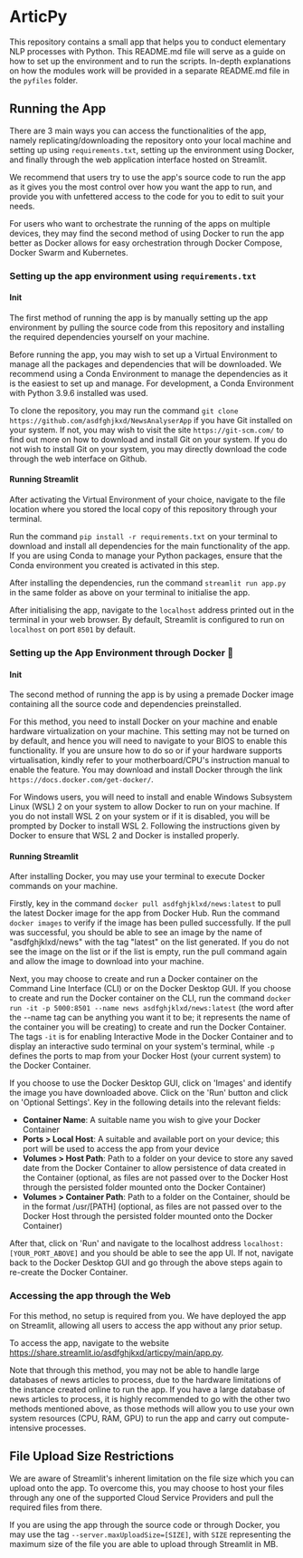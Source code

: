 # ArticPy
This repository contains a small app that helps you to conduct elementary NLP processes with Python. 
This README.md file will serve as a guide on how to set up the environment and to run the scripts. 
In-depth explanations on how the modules work will be provided in a separate README.md file in 
the `pyfiles` folder.

## Running the App
There are 3 main ways you can access the functionalities of the app, namely replicating/downloading the repository 
onto your local machine and setting up using `requirements.txt`, setting up the environment using Docker, and 
finally through the web application interface hosted on Streamlit. 

We recommend that users try to use the app's source code to run the app as it gives you the most control over how 
you want the app to run, and provide you with unfettered access to the code for you to edit to suit your needs.

For users who want to orchestrate the running of the apps on multiple devices, they may find the second method of 
using Docker to run the app better as Docker allows for easy orchestration through Docker Compose, Docker Swarm and 
Kubernetes.

### Setting up the app environment using `requirements.txt`
#### Init
The first method of running the app is by manually setting up the app environment by pulling the source code from 
this repository and installing the required dependencies yourself on your machine.

Before running the app, you may wish to set up a Virtual Environment to manage all the packages and dependencies that 
will be downloaded. We recommend using a Conda Environment to manage the dependencies as it is the easiest to set up 
and manage. For development, a Conda Environment with Python 3.9.6 installed was used.

To clone the repository, you may run the command `git clone https://github.com/asdfghjkxd/NewsAnalyserApp` if you 
have Git installed on your system. If not, you may wish to visit the site `https://git-scm.com/` to find out more 
on how to download and install Git on your system. If you do not wish to install Git on your system, you may directly 
download the code through the web interface on Github.

#### Running Streamlit
After activating the Virtual Environment of your choice, navigate to the file location where you stored the local copy 
of this repository through your terminal.

Run the command `pip install -r requirements.txt` on your terminal to download and install all dependencies for the 
main functionality of the app. If you are using Conda to manage your Python packages, ensure that the Conda environment 
you created is activated in this step.

After installing the dependencies, run the command `streamlit run app.py` in the same folder as above on your terminal 
to initialise the app.

After initialising the app, navigate to the `localhost` address printed out in the terminal in your web browser.
By default, Streamlit is configured to run on `localhost` on port `8501` by default.

### Setting up the App Environment through Docker 🐳
#### Init
The second method of running the app is by using a premade Docker image containing all the source code and dependencies 
preinstalled.

For this method, you need to install Docker on your machine and enable hardware virtualization on your machine. This 
setting may not be turned on by default, and hence you will need to navigate to your BIOS to enable this functionality. 
If you are unsure how to do so or if your hardware supports virtualisation, kindly refer to your motherboard/CPU's 
instruction manual to enable the feature. You may download and install Docker through the link 
`https://docs.docker.com/get-docker/`.

For Windows users, you will need to install and enable Windows Subsystem Linux (WSL) 2 on your system to allow Docker to 
run on your machine. If you do not install WSL 2 on your system or if it is disabled, you will be prompted by Docker to 
install WSL 2. Following the instructions given by Docker to ensure that WSL 2 and Docker is installed properly.

#### Running Streamlit
After installing Docker, you may use your terminal to execute Docker commands on your machine.

Firstly, key in the command `docker pull asdfghjklxd/news:latest` to pull the latest Docker image for the app from 
Docker Hub. Run the command `docker images` to verify if the image has been pulled successfully. If the pull was 
successful, you should be able to see an image by the name of "asdfghjklxd/news" with the tag "latest" on the list 
generated. If you do not see the image on the list or if the list is empty, run the pull command again and allow the 
image to download into your machine.

Next, you may choose to create and run a Docker container on the Command Line Interface (CLI) or on the Docker Desktop 
GUI. If you choose to create and run the Docker container on the CLI, run the command 
`docker run -it -p 5000:8501 --name news asdfghjklxd/news:latest` (the word after the --name tag can be anything you 
want it to be; it represents the name of the container you will be creating) to create and run the Docker Container.
The tags `-it` is for enabling Interactive Mode in the Docker Container and to display an interactive sudo terminal 
on your system's terminal, while `-p` defines the ports to map from your Docker Host (your current system) to the 
Docker Container.

If you choose to use the Docker Desktop GUI, click on 'Images' and identify the image you have downloaded above. Click 
on the 'Run' button and click on 'Optional Settings'. Key in the following details into the relevant fields:

* **Container Name**: A suitable name you wish to give your Docker Container
* **Ports > Local Host**: A suitable and available port on your device; this port will be used to access the app from 
your device
* **Volumes > Host Path**: Path to a folder on your device to store any saved date from the Docker Container to allow 
persistence of data created in the Container (optional, as files are not passed over to the Docker Host through the 
persisted folder mounted onto the Docker Container)
* **Volumes > Container Path**: Path to a folder on the Container, should be in the format /usr/[PATH] (optional, as 
files are not passed over to the Docker Host through the persisted folder mounted onto the Docker Container)

After that, click on 'Run' and navigate to the localhost address `localhost:[YOUR_PORT_ABOVE]` and you should be able 
to see the app UI. If not, navigate back to the Docker Desktop GUI and go through the above steps again to re-create 
the Docker Container.

### Accessing the app through the Web
For this method, no setup is required from you. We have deployed the app on Streamlit, allowing all users to access the 
app without any prior setup.

To access the app, navigate to the website https://share.streamlit.io/asdfghjkxd/articpy/main/app.py.

Note that through this method, you may not be able to handle large databases of news articles to process, due to the 
hardware limitations of the instance created online to run the app. If you have a large database of news articles to 
process, it is highly recommended to go with the other two methods mentioned above, as those methods will allow you to
use your own system resources (CPU, RAM, GPU) to run the app and carry out compute-intensive processes.

## File Upload Size Restrictions
We are aware of Streamlit's inherent limitation on the file size which you can upload onto the app. To overcome this, 
you may choose to host your files through any one of the supported Cloud Service Providers and pull the required files 
from there.

If you are using the app through the source code or through Docker, you may use the tag `--server.maxUploadSize=[SIZE]`,
with `SIZE` representing the maximum size of the file you are able to upload through Streamlit in MB.
